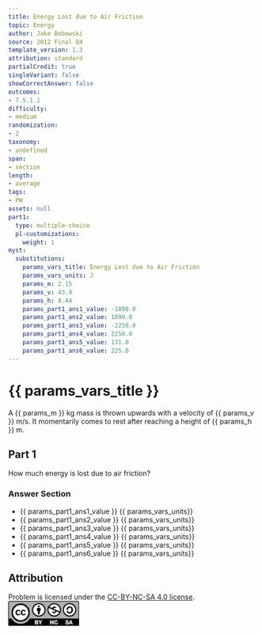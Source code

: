 ```yaml
---
title: Energy Lost due to Air Friction
topic: Energy
author: Jake Bobowski
source: 2012 Final Q4
template_version: 1.3
attribution: standard
partialCredit: true
singleVariant: false
showCorrectAnswer: false
outcomes:
- 7.5.1.1
difficulty:
- medium
randomization:
- 2
taxonomy:
- undefined
span:
- section
length:
- average
tags:
- PW
assets: null
part1:
  type: multiple-choice
  pl-customizations:
    weight: 1
myst:
  substitutions:
    params_vars_title: Energy Lost due to Air Friction
    params_vars_units: J
    params_m: 2.15
    params_v: 43.9
    params_h: 8.44
    params_part1_ans1_value: -1890.0
    params_part1_ans2_value: 1890.0
    params_part1_ans3_value: -2250.0
    params_part1_ans4_value: 2250.0
    params_part1_ans5_value: 131.0
    params_part1_ans6_value: 225.0
---
```

# {{ params_vars_title }}
A {{ params_m }} kg mass is thrown upwards with a velocity of {{ params_v }} m/s.
It momentarily comes to rest after reaching a height of {{ params_h }} m.

## Part 1

How much energy is lost due to air friction?

### Answer Section

- {{ params_part1_ans1_value }} {{ params_vars_units}}
- {{ params_part1_ans2_value }} {{ params_vars_units}}
- {{ params_part1_ans3_value }} {{ params_vars_units}}
- {{ params_part1_ans4_value }} {{ params_vars_units}}
- {{ params_part1_ans5_value }} {{ params_vars_units}}
- {{ params_part1_ans6_value }} {{ params_vars_units}}

## Attribution

Problem is licensed under the [CC-BY-NC-SA 4.0 license](https://creativecommons.org/licenses/by-nc-sa/4.0/).<br> ![The Creative Commons 4.0 license requiring attribution-BY, non-commercial-NC, and share-alike-SA license.](https://raw.githubusercontent.com/firasm/bits/master/by-nc-sa.png)